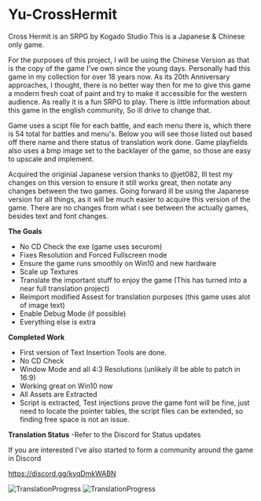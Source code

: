 

# Yu-CrossHermit
Cross Hermit is an SRPG by Kogado Studio
This is a Japanese & Chinese only game.

For the purposes of this project, I will be using the Chinese Version as that is the copy of the game I've own since the young days.
Personally had this game in my collection for over 18 years now. As its 20th Anniversary approaches, I thought, there is no better way then for me to give this game a modern fresh coat of paint and try to make it accessible for the western audience. As really it is a fun SRPG to play. There is little information about this game in the english community, So ill drive to change that.

Game uses a scipt file for each battle, and each menu there is, which there is 54 total for battles and menu's. Below you will see those listed out based off there name and there status of translation work done. Game playfields also uses a bmp image set to the backlayer of the game, so those are easy to upscale and implement. 

Acquired the originial Japanese version thanks to @jet082, Ill test my changes on this version to ensure it still works great, then notate any changes between the two games. 
Going forward ill be using the Japanese version for all things, as it will be much easier to acquire this version of the game. There are no changes from what i see between the actually games, besides text and font changes.

**The Goals**
- No CD Check the exe (game uses securom)
- Fixes Resolution and Forced Fullscreen mode
- Ensure the game runs smoothly on Win10 and new hardware
- Scale up Textures 
- Translate the important stuff to enjoy the game (This has turned into a near full translation project)
- Reimport modified Assest for translation purposes (this game uses alot of image text)
- Enable Debug Mode (if possible)
- Everything else is extra 

**Completed Work**
- First version of Text Insertion Tools are done.
- No CD Check 
- Window Mode and all 4:3 Resolutions (unlikely ill be able to patch in 16:9)
- Working great on Win10 now
- All Assets are Extracted
- Script is extracted, Test injections prove the game font will be fine, just need to locate the pointer tables, the script files can be extended, so finding free space is not an issue.


**Translation Status**
-Refer to the Discord for Status updates


If you are interested I've also started to form a community around the game in Discord

https://discord.gg/kyqDmkWABN

![TranslationProgress](https://s3.yuvi.app/GamePreservation/CrossHermit/github-files/chtranslation1.png)
![TranslationProgress](https://s3.yuvi.app/GamePreservation/CrossHermit/github-files/chtranslation2.png)

